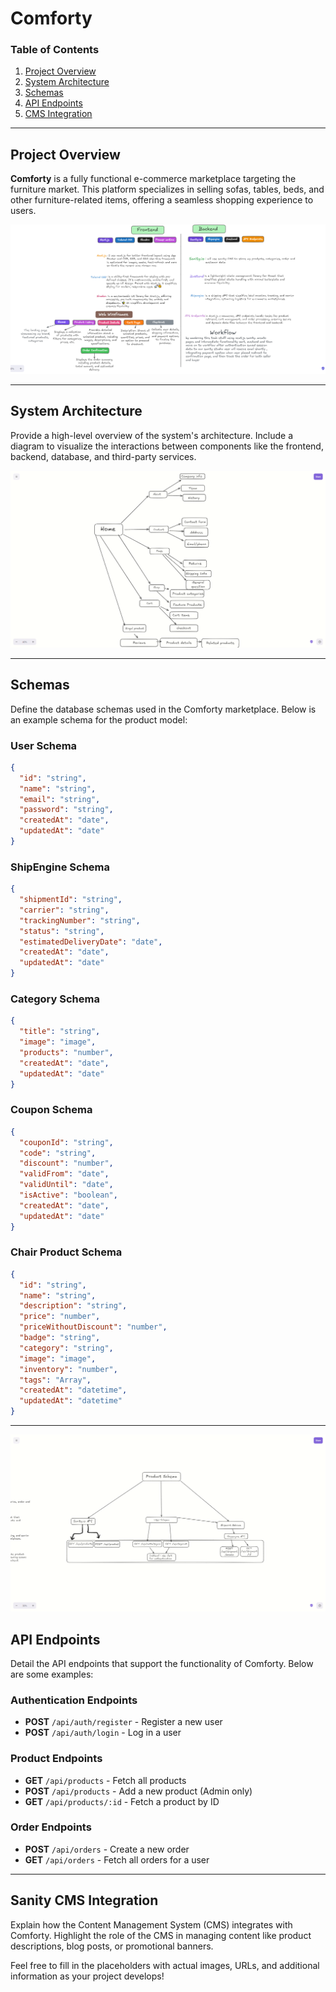 # Comforty

### Table of Contents

1. [Project Overview](#project-overview)
2. [System Architecture](#system-architecture)
3. [Schemas](#schemas)
4. [API Endpoints](#api-endpoints)
5. [CMS Integration](#cms-integration)

---

## Project Overview

**Comforty** is a fully functional e-commerce marketplace targeting the furniture market. This platform specializes in selling sofas, tables, beds, and other furniture-related items, offering a seamless shopping experience to users.

![Technical Foundation](./docs/images/technicalfoundation.png)

---

## System Architecture

Provide a high-level overview of the system's architecture. Include a diagram to visualize the interactions between components like the frontend, backend, database, and third-party services.

![System Architecture](./docs/images/system_structure.png)

---

## Schemas

Define the database schemas used in the Comforty marketplace. Below is an example schema for the product model:

<!-- ### Product Schema

```json
{
  "id": "string",
  "name": "string",
  "description": "string",
  "price": "number",
  "category": "string",
  "images": ["string"],
  "stock": "number",
  "createdAt": "date",
  "updatedAt": "date"
}
``` -->

### User Schema

```json
{
  "id": "string",
  "name": "string",
  "email": "string",
  "password": "string",
  "createdAt": "date",
  "updatedAt": "date"
}
```

### ShipEngine Schema

```json
{
  "shipmentId": "string",
  "carrier": "string",
  "trackingNumber": "string",
  "status": "string",
  "estimatedDeliveryDate": "date",
  "createdAt": "date",
  "updatedAt": "date"
}
```

### Category Schema

```json
{
  "title": "string",
  "image": "image",
  "products": "number",
  "createdAt": "date",
  "updatedAt": "date"
}
```

### Coupon Schema

```json
{
  "couponId": "string",
  "code": "string",
  "discount": "number",
  "validFrom": "date",
  "validUntil": "date",
  "isActive": "boolean",
  "createdAt": "date",
  "updatedAt": "date"
}
```

### Chair Product Schema

```json
{
  "id": "string",
  "name": "string",
  "description": "string",
  "price": "number",
  "priceWithoutDiscount": "number",
  "badge": "string",
  "category": "string",
  "image": "image",
  "inventory": "number",
  "tags": "Array",
  "createdAt": "datetime",
  "updatedAt": "datetime"
}
```

---

![API Endpoints](./docs/images/apiendpoints.png)

## API Endpoints

Detail the API endpoints that support the functionality of Comforty. Below are some examples:

### Authentication Endpoints

- **POST** `/api/auth/register` - Register a new user
- **POST** `/api/auth/login` - Log in a user

### Product Endpoints

- **GET** `/api/products` - Fetch all products
- **POST** `/api/products` - Add a new product (Admin only)
- **GET** `/api/products/:id` - Fetch a product by ID

### Order Endpoints

- **POST** `/api/orders` - Create a new order
- **GET** `/api/orders` - Fetch all orders for a user

---

## Sanity CMS Integration

Explain how the Content Management System (CMS) integrates with Comforty. Highlight the role of the CMS in managing content like product descriptions, blog posts, or promotional banners.

Feel free to fill in the placeholders with actual images, URLs, and additional information as your project develops!
